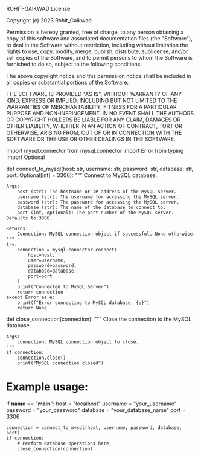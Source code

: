 ROHIT-GAIKWAD License

Copyright (c) 2023 Rohit_Gaikwad

Permission is hereby granted, free of charge, to any person obtaining a copy
of this software and associated documentation files (the "Software"), to deal
in the Software without restriction, including without limitation the rights
to use, copy, modify, merge, publish, distribute, sublicense, and/or sell
copies of the Software, and to permit persons to whom the Software is
furnished to do so, subject to the following conditions:

The above copyright notice and this permission notice shall be included in all
copies or substantial portions of the Software.

THE SOFTWARE IS PROVIDED "AS IS", WITHOUT WARRANTY OF ANY KIND, EXPRESS OR
IMPLIED, INCLUDING BUT NOT LIMITED TO THE WARRANTIES OF MERCHANTABILITY,
FITNESS FOR A PARTICULAR PURPOSE AND NON-INFRINGEMENT. IN NO EVENT SHALL THE
AUTHORS OR COPYRIGHT HOLDERS BE LIABLE FOR ANY CLAIM, DAMAGES OR OTHER
LIABILITY, WHETHER IN AN ACTION OF CONTRACT, TORT OR OTHERWISE, ARISING FROM,
OUT OF OR IN CONNECTION WITH THE SOFTWARE OR THE USE OR OTHER DEALINGS IN THE
SOFTWARE.







import mysql.connector
from mysql.connector import Error
from typing import Optional

def connect_to_mysql(host: str, username: str, password: str, database: str, port: Optional[int] = 3306):
    """
    Connect to MySQL database.

    Args:
        host (str): The hostname or IP address of the MySQL server.
        username (str): The username for accessing the MySQL server.
        password (str): The password for accessing the MySQL server.
        database (str): The name of the database to connect to.
        port (int, optional): The port number of the MySQL server. Defaults to 3306.

    Returns:
        Connection: MySQL connection object if successful, None otherwise.
    """
    try:
        connection = mysql.connector.connect(
            host=host,
            user=username,
            password=password,
            database=database,
            port=port
        )
        print("Connected to MySQL Server")
        return connection
    except Error as e:
        print(f"Error connecting to MySQL database: {e}")
        return None

def close_connection(connection):
    """
    Close the connection to the MySQL database.

    Args:
        connection: MySQL connection object to close.
    """
    if connection:
        connection.close()
        print("MySQL connection closed")

# Example usage:
if __name__ == "__main__":
    host = "localhost"
    username = "your_username"
    password = "your_password"
    database = "your_database_name"
    port = 3306

    connection = connect_to_mysql(host, username, password, database, port)
    if connection:
        # Perform database operations here
        close_connection(connection)